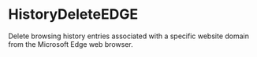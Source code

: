 # HistoryDeleteEDGE
Delete browsing history entries associated with a specific website domain from the Microsoft Edge web browser.
